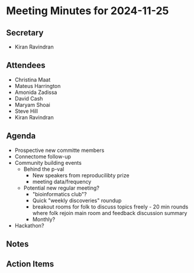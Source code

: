 # Meeting Minutes for 2024-11-25

## Secretary
- Kiran Ravindran

## Attendees
- Christina Maat
- Mateus Harrington
- Amonida Zadissa
- David Cash
- Maryam Shoai
- Steve Hill
- Kiran Ravindran

## Agenda

- Prospective new committe members
- Connectome follow-up 
- Community building events
    - Behind the p-val
        - New speakers from reproducilibty prize
        - meeting data/frequency
    - Potential new regular meeting?
        - "bioinformatics club"?
        - Quick "weekly discoveries" roundup
        - breakout rooms for folk to discuss topics freely - 20 min rounds where folk rejoin main room and feedback discussion summary
        - Monthly?
- Hackathon?

## Notes

## Action Items

